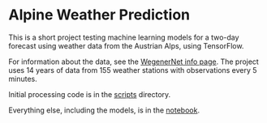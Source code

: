 # Alpine Weather Prediction

This is a short project testing machine learning models for a two-day forecast using weather data from the Austrian Alps, using TensorFlow.

For information about the data, see the [WegenerNet info page](https://wegenernet.org/portal/v7.1/2021/1). The project uses 14 years of data from 155 weather stations with observations every 5 minutes.

Initial processing code is in the [scripts](scripts) directory.

Everything else, including the models, is in the [notebook](alpine_weather_prediction.ipynb).